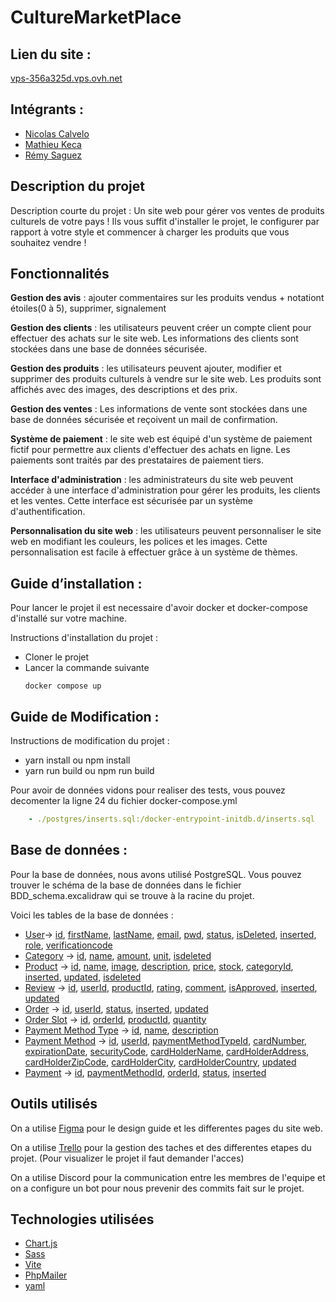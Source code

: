 # CultureMarketPlace
## Lien du site :
[vps-356a325d.vps.ovh.net](http://vps-356a325d.vps.ovh.net/)

## Intégrants : 
- [Nicolas Calvelo](https://github.com/NicoCalvelo)
- [Mathieu Keca](https://github.com/matk92)
- [Rémy Saguez](https://github.com/RemySaguez)

## Description du projet

Description courte du projet : Un site web pour gérer vos ventes de produits culturels de votre pays ! Ils vous suffit d'installer le projet, le configurer par rapport à votre style et commencer à charger les produits que vous souhaitez vendre !

## Fonctionnalités

**Gestion des avis** : ajouter commentaires sur les produits vendus + notationt étoiles(0 à 5), supprimer, signalement


**Gestion des clients** : les utilisateurs peuvent créer un compte client pour effectuer des achats sur le site web. Les informations des clients sont stockées dans une base de données sécurisée.

**Gestion des produits** : les utilisateurs peuvent ajouter, modifier et supprimer des produits culturels à vendre sur le site web. Les produits sont affichés avec des images, des descriptions et des prix.

**Gestion des ventes** :  Les informations de vente sont stockées dans une base de données sécurisée et reçoivent un mail de confirmation.

**Système de paiement** : le site web est équipé d'un système de paiement fictif pour permettre aux clients d'effectuer des achats en ligne. Les paiements sont traités par des prestataires de paiement tiers.

**Interface d'administration** : les administrateurs du site web peuvent accéder à une interface d'administration pour gérer les produits, les clients et les ventes. Cette interface est sécurisée par un système d'authentification.

**Personnalisation du site web** : les utilisateurs peuvent personnaliser le site web en modifiant les couleurs, les polices et les images. Cette personnalisation est facile à effectuer grâce à un système de thèmes.

## Guide d’installation :

Pour lancer le projet il est necessaire d'avoir docker et docker-compose d'installé sur votre machine.

Instructions d'installation du projet :

- Cloner le projet 
- Lancer la commande suivante 
  ```
  docker compose up
  ```

## Guide de Modification :

Instructions de modification du projet :

- yarn install ou npm install
- yarn run build ou npm run build

Pour avoir de données vidons pour realiser des tests, vous pouvez decomenter la ligne 24 du fichier docker-compose.yml

```yml
    - ./postgres/inserts.sql:/docker-entrypoint-initdb.d/inserts.sql
```


## Base de données :

Pour la base de données, nous avons utilisé PostgreSQL. Vous pouvez trouver le schéma de la base de données dans le fichier BDD_schema.excalidraw qui se trouve à la racine du projet.

Voici les tables de la base de données :

- [User](#User)-> [id](#id), [firstName](#firstName), [lastName](#lastName), [email](#email), [pwd](#pwd), [status](#status), [isDeleted](#isDeleted), [inserted](#inserted), [role](#role), [verificationcode](#verificationcode)
- [Category](#Category) -> [id](#id), [name](#name), [amount](#amount), [unit](#unit), [isdeleted](#isdeleted)
- [Product](#Product) -> [id](#id), [name](#name), [image](#image), [description](#description), [price](#price), [stock](#stock), [categoryId](#categoryId), [inserted](#inserted), [updated](#updated), [isdeleted](#isdeleted)
- [Review](#Review) -> [id](#id), [userId](#userId), [productId](#productId), [rating](#rating), [comment](#comment), [isApproved](#isApproved), [inserted](#inserted), [updated](#updated)
- [Order](#Order) -> [id](#id), [userId](#userId), [status](#status), [inserted](#inserted), [updated](#updated)
- [Order Slot](#Order_Slot) -> [id](#id), [orderId](#orderId), [productId](#productId), [quantity](#quantity)
- [Payment Method Type](#Payment_Method_Type) -> [id](#id), [name](#name), [description](#description)
- [Payment Method](#Payment_Method) -> [id](#id), [userId](#userId), [paymentMethodTypeId](#paymentMethodTypeId), [cardNumber](#cardNumber), [expirationDate](#expirationDate), [securityCode](#securityCode), [cardHolderName](#cardHolderName), [cardHolderAddress](#cardHolderAddress), [cardHolderZipCode](#cardHolderZipCode), [cardHolderCity](#cardHolderCity), [cardHolderCountry](#cardHolderCountry), [updated](#updated)
- [Payment](#Payment) -> [id](#id), [paymentMethodId](#paymentMethodId), [orderId](#orderId), [status](#status), [inserted](#inserted)

## Outils utilisés

On a utilise [Figma](https://www.figma.com/file/iBrfxsfLp4shl8cxopUqxX/Cultural-Market-Place?type=design&node-id=0%3A1&mode=design&t=wgcVl0hETZCVDtAX-1) pour le design guide et les differentes pages du site web.

On a utilise [Trello](https://trello.com/b/SBasrghg) pour la gestion des taches et des differentes etapes du projet. (Pour visualizer le projet il faut demander l'acces)

On a utilise Discord pour la communication entre les membres de l'equipe et on a configure un bot pour nous prevenir des commits fait sur le projet.


## Technologies utilisées

- [Chart.js](https://www.chartjs.org/)
- [Sass](https://sass-lang.com/)
- [Vite](https://vitejs.dev/)
- [PhpMailer](https://packagist.org/packages/phpmailer/phpmailer)
- [yaml](https://pecl.php.net/package/yaml)





